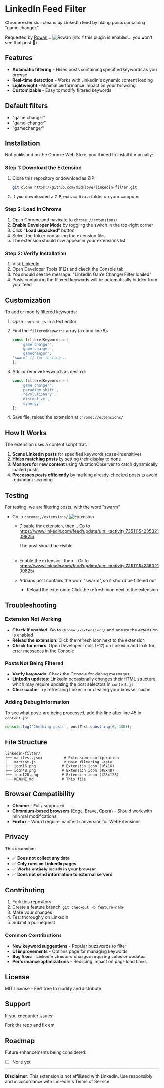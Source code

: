 # LinkedIn Feed Filter
Chrome extension cleans up LinkedIn feed by hiding posts containing "game changer."

Requested by [Rowan](https://www.linkedin.com/posts/rowanu_anyone-know-how-to-mute-the-words-game-changer-activity-7351434152568631296-2em4?utm_source=share&utm_medium=member_desktop&rcm=ACoAAACA3ywBoXg3hCY_FrhMz0_RaiKumR6AU0A)...
![Rowan](rowan.png)
(nb: If this plugin is enabled... you won't see that post 🤯)

## Features

- **Automatic filtering** - Hides posts containing specified keywords as you browse
- **Real-time detection** - Works with LinkedIn's dynamic content loading
- **Lightweight** - Minimal performance impact on your browsing
- **Customizable** - Easy to modify filtered keywords

## Default filters
- "game changer"
- "game-changer" 
- "gamechanger"

## Installation
Not published on the Chrome Web Store, you'll need to install it manually:

### Step 1: Download the Extension
1. Clone this repository or download as ZIP:
   ```bash
   git clone https://github.com/micklove/linkedin-filter.git
   ```
   
2. If you downloaded a ZIP, extract it to a folder on your computer

### Step 2: Load in Chrome

1. Open Chrome and navigate to `chrome://extensions/`
2. **Enable Developer Mode** by toggling the switch in the top-right corner
3. Click **"Load unpacked"** button
4. Select the folder containing the extension files
5. The extension should now appear in your extensions list

### Step 3: Verify Installation
1. Visit [LinkedIn](https://www.linkedin.com)
2. Open Developer Tools (F12) and check the Console tab
3. You should see the message: "LinkedIn Game Changer Filter loaded"
4. Posts containing the filtered keywords will be automatically hidden from your feed

## Customization
To add or modify filtered keywords:
1. Open `content.js` in a text editor
2. Find the `filteredKeywords` array (around line 8):
   ```javascript
   const filteredKeywords = [
       'game changer',
       'game-changer',
       'gamechanger',
   'swarm' // for testing...
   ];
   ```

3. Add or remove keywords as desired:
   ```javascript
   const filteredKeywords = [
       'game changer',
       'paradigm shift',
       'revolutionary',
       'disruptive',
       'synergy'
   ];
   ```

4. Save file, reload the extension at `chrome://extensions/`

## How It Works
The extension uses a content script that:

1. **Scans LinkedIn posts** for specified keywords (case-insensitive)
2. **Hides matching posts** by setting their display to none
3. **Monitors for new content** using MutationObserver to catch dynamically loaded posts
4. **Processes posts efficiently** by marking already-checked posts to avoid redundant scanning

## Testing
For testing, we are filtering posts, with the word "swarm"
* Go to `chrome://extensions/`
  ![Extension](on.png)

  * Disable the extension, then...
     Go to https://www.linkedin.com/feed/update/urn:li:activity:7351115423532109825/
  
     The post should be visible<br><br> 
  * Enable the extension, then...
     Go to https://www.linkedin.com/feed/update/urn:li:activity:7351115423532109825/
  * Adrians post contains the word "swarm", so it should be filtered out
       * Reload the extension:
          Click the refresh icon next to the extension
## Troubleshooting

### Extension Not Working

- **Check if enabled**: Go to `chrome://extensions/` and ensure the extension is enabled
- **Reload the extension**: Click the refresh icon next to the extension
- **Check for errors**: Open Developer Tools (F12) on LinkedIn and look for error messages in the Console

### Posts Not Being Filtered

- **Verify keywords**: Check the Console for debug messages
- **LinkedIn updates**: LinkedIn occasionally changes their HTML structure, which may require updating the post selectors in `content.js`
- **Clear cache**: Try refreshing LinkedIn or clearing your browser cache

### Adding Debug Information
To see what posts are being processed, add this line after line 45 in `content.js`:

```javascript
console.log('Checking post:', postText.substring(0, 100));
```

## File Structure

```
linkedin-filter/
├── manifest.json          # Extension configuration
├── content.js             # Main filtering logic
├── icon16.png            # Extension icon (16x16)
├── icon48.png            # Extension icon (48x48)
├── icon128.png           # Extension icon (128x128)
└── README.md             # This file
```

## Browser Compatibility

- **Chrome** - Fully supported
- **Chromium-based browsers** (Edge, Brave, Opera) - Should work with minimal modifications
- **Firefox** - Would require manifest conversion for WebExtensions

## Privacy

This extension:
- ✅ **Does not collect any data**
- ✅ **Only runs on LinkedIn pages**
- ✅ **Works entirely locally in your browser**
- ✅ **Does not send information to external servers**

## Contributing

1. Fork this repository
2. Create a feature branch: `git checkout -b feature-name`
3. Make your changes
4. Test thoroughly on LinkedIn
5. Submit a pull request

### Common Contributions

- **New keyword suggestions** - Popular buzzwords to filter
- **UI improvements** - Options page for managing keywords
- **Bug fixes** - LinkedIn structure changes requiring selector updates
- **Performance optimizations** - Reducing impact on page load times

## License

MIT License - Feel free to modify and distribute

## Support

If you encounter issues:

Fork the repo and fix em

## Roadmap

Future enhancements being considered:

- [ ] None yet

---

**Disclaimer**: This extension is not affiliated with LinkedIn. Use responsibly and in accordance with LinkedIn's Terms of Service.
